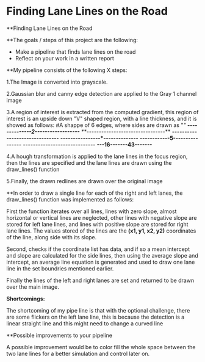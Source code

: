 # **Finding Lane Lines on the Road** 


**Finding Lane Lines on the Road

**The goals / steps of this project are the following:

* Make a pipeline that finds lane lines on the road
* Reflect on your work in a written report



**My pipeline consists of the following X steps:

1.The Image is converted into grayscale.

2.Gaussian blur and canny edge detection are applied to the Gray 1 channel image

3.A region of interest is extracted from the computed gradient, this region of interest is an upside down "V" shaped region, with a line thickness, and it is showed as follows:
#A shappe of 6 edges, where sides are drawn as "*"
**--------------2------------------**
**--------------*------------------**
**------------*---*----------------**
**----------*---*---*--------------**
**--------*---*-5-*---*------------**
**------*---*------*----*----------**
**---1******6-------4******3-------**
    
4.A hough transformation is applied to the lane lines in the focus region, then the lines are specified and the lane lines are drawn using the draw_lines() function

5.Finally, the drawn redlines are drawn over the original image

**In order to draw a single line for each of the right and left lanes, the draw_lines() function was implemented as follows:

First the function iterates over all lines, lines with zero slope, almost horizontal or vertical lines are neglected, other lines with negative slope are stored for left lane lines, and lines with positive slope are stored for right lane lines.
The values stored of the lines are the **(x1, y1, x2, y2)** coordinates of the line, along side with its slope.

Second, checks if the coordinate list has data, and if so a mean intercept and slope are calculated for the side lines, then using the average slope and intercept, an average line equation is generated and used to draw one lane line in the set boundries mentioned earlier.

Finally the lines of the left and right lanes are set and returned to be drawn over the main image.


**Shortcomings:**

The shortcoming of my pipe line is that with the optional challenge, there are some flickers on the left lane line, this is because the detection is a linear straight line and this might need to change a curved line

**Possible improvements to your pipeline

A possible improvement would be to color fill the whole space between the two lane lines for a better simulation and control later on.

